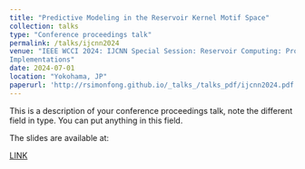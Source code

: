 ```yaml
---
title: "Predictive Modeling in the Reservoir Kernel Motif Space"
collection: talks
type: "Conference proceedings talk"
permalink: /talks/ijcnn2024
venue: "IEEE WCCI 2024: IJCNN Special Session: Reservoir Computing: Progress in Methods, Applications, and
Implementations"
date: 2024-07-01
location: "Yokohama, JP"
paperurl: 'http://rsimonfong.github.io/_talks_/talks_pdf/ijcnn2024.pdf'
---
```


This is a description of your conference proceedings talk, note the different field in type. You can put anything in this field.

The slides are available at:
<div class="link">
          <a href="https://github.com/rsimonfong/rsimonfong.github.io/blob/1bc49ead9d5aaa93e274f2953b37e4c10256ba32/_talks/talks_pdf/ijcnn2024.pdf" target = "_blank">LINK</a>
</div>

